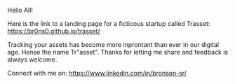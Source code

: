 Hello All! 

Here is the link to a landing page for a ficticous startup called Trasset: https://br0ns0.github.io/trasset/

Tracking your assets has become more inprontant than ever in our digital age. Hense the name Tr"asset". 
 Thanks for letting me share and feedback is always welcome.

Connect with me on: https://www.linkedin.com/in/bronson-sr/